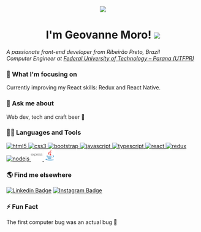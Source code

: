 <!--👋-->
<p align="center">
    <img width="230" src="https://media.giphy.com/media/Nx0rz3jtxtEre/giphy.gif">
</p>

<h1 align="center">I'm Geovanne Moro! <img src="https://media.giphy.com/media/hvRJCLFzcasrR4ia7z/giphy.gif" width="25px"> </h1>
<p>
    <em>A passionate front-end developer from Ribeirão Preto, Brazil</em><br>
    <em>Computer Engineer at <a href="http://portal.utfpr.edu.br/">Federal University of Technology – Parana (UTFPR)</a></em>
</p>

### 🌱 What I'm focusing on
<p>
    Currently improving my React skills: Redux and React Native.
</p>

### 💬 Ask me about
<p>Web dev, tech and craft beer 🍻 </p>

### 👨‍💻 Languages and Tools

<p align="left"> 
     <a href="https://developer.mozilla.org/en-US/docs/Web/HTML" target="_blank"> <img src="https://img.icons8.com/color/240/000000/html-5.png" alt="html5" width="30" height="30"/> </a>
    <a href="https://developer.mozilla.org/en-US/docs/Web/CSS" target="_blank"> <img src="https://img.icons8.com/color/240/000000/css3.png" alt="css3" width="30" height="30"/> </a>
    <a href="https://getbootstrap.com" target="_blank"> <img src="https://img.icons8.com/color/240/000000/bootstrap.png" alt="bootstrap" width="30" height="30"/> </a> 
    <a href="https://developer.mozilla.org/en-US/docs/Web/JavaScript" target="_blank"> <img src="https://img.icons8.com/color/240/000000/javascript.png" alt="javascript" width="30" height="30"/> </a> 
    <a href="https://www.typescriptlang.org/" target="_blank"> <img src="https://img.icons8.com/color/344/typescript.png" alt="typescript" width="30" height="30"/> </a> 
     <a href="https://reactjs.org/" target="_blank"> <img src="https://img.icons8.com/color/240/000000/react-native.png" alt="react" width="30" height="30"/> </a> 
     <a href="https://redux.js.org" target="_blank"> <img src="https://img.icons8.com/color/72/redux.png" alt="redux" width="30" height="30"/> </a>
     <a href="https://nodejs.org" target="_blank"> <img src="https://img.icons8.com/color/344/nodejs.png" alt="nodejs" width="30" height="30"/> </a>   
      <a href="https://expressjs.com" target="_blank"> <img src="https://raw.githubusercontent.com/devicons/devicon/master/icons/express/express-original-wordmark.svg" alt="express" width="30" height="30"/> </a> 
    <a href="https://www.java.com" target="_blank"> <img src="https://raw.githubusercontent.com/devicons/devicon/master/icons/java/java-original.svg" alt="java" width="30" height="30"/> </a> 
</p>

### 🌎 Find me elsewhere

[![Linkedin Badge](https://img.shields.io/badge/-geovannemoro-blue?style=flat-square&logo=linkedin&logoColor=white&link=https://www.linkedin.com/in/geovannemoro/)](https://www.linkedin.com/in/geovannemoro/)
[![Instagram Badge](https://img.shields.io/badge/-geovannemoro-E4405F?style=flat-square&logo=instagram&logoColor=white&link=https://www.instagram.com/geovannemoro)](https://www.instagram.com/geovannemoro)


### ⚡ Fun Fact

<p>
    The first computer bug was an actual bug 🐛
</p>

<!--
<p><img align="center" src="https://github-readme-stats.vercel.app/api/top-langs?username=geovannemoro&show_icons=true&locale=en&layout=compact" alt="geovannemoro" /></p>
**GeovanneMoro/geovannemoro** is a ✨ _special_ ✨ repository because its `README.md` (this file) appears on your GitHub profile.

Here are some ideas to get you started:

- 🔭 I’m currently working on ...
- 🌱 I’m currently learning ...
- 👯 I’m looking to collaborate on ...
- 🤔 I’m looking for help with ...
- 💬 Ask me about ...
- 📫 How to reach me: ...
- 😄 Pronouns: ...
- ⚡ Fun fact: ...
-->
